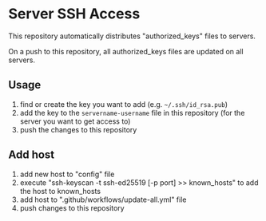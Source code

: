 # Server SSH Access

This repository automatically distributes "authorized_keys" files to servers.

On a push to this repository, all authorized_keys files are updated on all servers.

## Usage

1. find or create the key you want to add (e.g. `~/.ssh/id_rsa.pub`)
2. add the key to the `servername-username` file in this repository (for the server you want to get access to)
3. push the changes to this repository

## Add host

1. add new host to "config" file
2. execute "ssh-keyscan -t ssh-ed25519 [-p port] <hostip or hostname> >> known_hosts" to add the host to known_hosts
3. add host to ".github/workflows/update-all.yml" file
4. push changes to this repository
